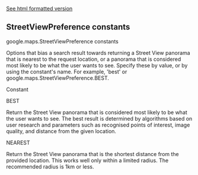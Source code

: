 [See html formatted version](https://huasofoundries.github.io/google-maps-documentation/StreetViewPreference.html)


StreetViewPreference constants
------------------------------

google.maps.StreetViewPreference constants

Options that bias a search result towards returning a Street View panorama that is nearest to the request location, or a panorama that is considered most likely to be what the user wants to see. Specify these by value, or by using the constant's name. For example, 'best' or google.maps.StreetViewPreference.BEST.

Constant

BEST

Return the Street View panorama that is considered most likely to be what the user wants to see. The best result is determined by algorithms based on user research and parameters such as recognised points of interest, image quality, and distance from the given location.

NEAREST

Return the Street View panorama that is the shortest distance from the provided location. This works well only within a limited radius. The recommended radius is 1km or less.